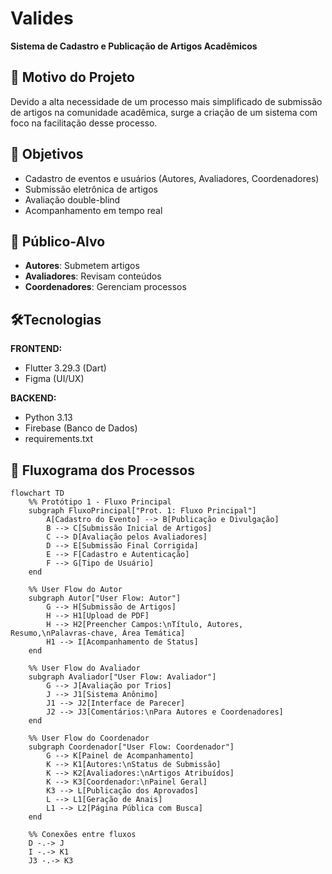 # Valides  
**Sistema de Cadastro e Publicação de Artigos Acadêmicos**  

## 📌 Motivo do Projeto  
Devido a alta necessidade de um processo mais simplificado de submissão de artigos na comunidade acadêmica, surge a criação de um sistema com foco na facilitação desse processo.  

## 🎯 Objetivos  
- Cadastro de eventos e usuários (Autores, Avaliadores, Coordenadores)  
- Submissão eletrônica de artigos  
- Avaliação double-blind  
- Acompanhamento em tempo real  

## 👥 Público-Alvo  
- **Autores**: Submetem artigos  
- **Avaliadores**: Revisam conteúdos  
- **Coordenadores**: Gerenciam processos  

## 🛠️Tecnologias
**FRONTEND:**
- Flutter 3.29.3 (Dart)
- Figma (UI/UX)

**BACKEND:**
- Python 3.13
- Firebase (Banco de Dados)
- requirements.txt

## 🔄 Fluxograma dos Processos

```mermaid
flowchart TD
    %% Protótipo 1 - Fluxo Principal
    subgraph FluxoPrincipal["Prot. 1: Fluxo Principal"]
        A[Cadastro do Evento] --> B[Publicação e Divulgação]
        B --> C[Submissão Inicial de Artigos]
        C --> D[Avaliação pelos Avaliadores]
        D --> E[Submissão Final Corrigida]
        E --> F[Cadastro e Autenticação]
        F --> G[Tipo de Usuário]
    end

    %% User Flow do Autor
    subgraph Autor["User Flow: Autor"]
        G --> H[Submissão de Artigos]
        H --> H1[Upload de PDF]
        H --> H2[Preencher Campos:\nTítulo, Autores, Resumo,\nPalavras-chave, Área Temática]
        H1 --> I[Acompanhamento de Status]
    end

    %% User Flow do Avaliador
    subgraph Avaliador["User Flow: Avaliador"]
        G --> J[Avaliação por Trios]
        J --> J1[Sistema Anônimo]
        J1 --> J2[Interface de Parecer]
        J2 --> J3[Comentários:\nPara Autores e Coordenadores]
    end

    %% User Flow do Coordenador
    subgraph Coordenador["User Flow: Coordenador"]
        G --> K[Painel de Acompanhamento]
        K --> K1[Autores:\nStatus de Submissão]
        K --> K2[Avaliadores:\nArtigos Atribuídos]
        K --> K3[Coordenador:\nPainel Geral]
        K3 --> L[Publicação dos Aprovados]
        L --> L1[Geração de Anais]
        L1 --> L2[Página Pública com Busca]
    end

    %% Conexões entre fluxos
    D -.-> J
    I -.-> K1
    J3 -.-> K3

